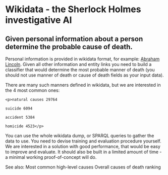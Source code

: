 # Wikidata - the Sherlock Holmes investigative AI## Given personal information about a person determine the probable cause of death.Personal information is provided in wikidata format, for example: [Abraham Lincoln](https://www.wikidata.org/wiki/Q91). Given all other information and entity links you need to build a classifier that would determine the most probable manner of death (you should not use manner of death or cause of death fields as your input data).There are many such manners defined in wikidata, but we are interested in the 4 most common ones:```<p>natural causes 29764
suicide 6094
accident 5384
homicide 4523</p>
```You can use the whole wikidata dump, or SPARQL queries to gather the data to use. You need to devise training and evaluation procedure yourself. We are interested in a solution with good performance, that would be easy to improve and evaluate. It should also be built in a limited amount of time - a minimal working proof-of-concept will do.See also:Most common high-level causesOverall causes of death ranking